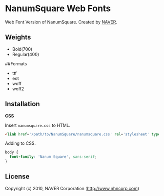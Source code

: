 # NanumSquare Web Fonts

Web Font Version of NanumSquare. Created by [NAVER](http://www.naver.com).

## Weights

- Bold(700)
- Regular(400)

##Formats

- ttf
- eot
- woff
- woff2

## Installation

**CSS**

Insert `nanumsquare.css` to HTML.

```html
<link href='/path/to/NanumSquare/nanumsquare.css' rel='stylesheet' type='text/css'>
```

Adding to CSS.

```css
body {
  font-family: 'Nanum Square', sans-serif;
}
```

## License

Copyright (c) 2010, NAVER Corporation (http://www.nhncorp.com)